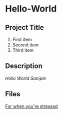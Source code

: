# Hello-World
## Project Title
1. First item
2. Second item
3. Third item
## Description
*Hello World Sample*
## Files
[For when you're stressed](https://www.youtube.com/watch?v=qhL-ee9GfJQ)
